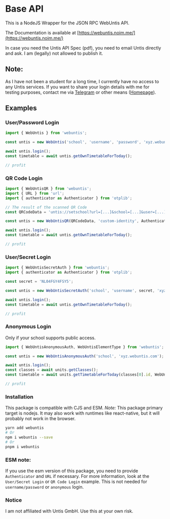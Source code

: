 # Base API

This is a NodeJS Wrapper for the JSON RPC WebUntis API.

The Documentation is available at [https://webuntis.noim.me/](https://webuntis.noim.me/)

In case you need the Untis API Spec (pdf), you need to email Untis directly and ask. I am (legally) not allowed to publish it.

## Note:

As I have not been a student for a long time, I currently have no access to any Untis services. If you want to share your login details with me for testing purposes, contact me via [Telegram](t.me/TheNoim) or other means ([Homepage](noim.io)).

## Examples

### User/Password Login

```javascript
import { WebUntis } from 'webuntis';

const untis = new WebUntis('school', 'username', 'password', 'xyz.webuntis.com');

await untis.login();
const timetable = await untis.getOwnTimetableForToday();

// profit
```

### QR Code Login

```javascript
import { WebUntisQR } from 'webuntis';
import { URL } from 'url';
import { authenticator as Authenticator } from 'otplib';

// The result of the scanned QR Code
const QRCodeData = 'untis://setschool?url=[...]&school=[...]&user=[...]&key=[...]&schoolNumber=[...]';

const untis = new WebUntisQR(QRCodeData, 'custom-identity', Authenticator, URL);

await untis.login();
const timetable = await untis.getOwnTimetableForToday();

// profit
```

### User/Secret Login

```javascript
import { WebUntisSecretAuth } from 'webuntis';
import { authenticator as Authenticator } from 'otplib';

const secret = 'NL04FGY4FSY5';

const untis = new WebUntisSecretAuth('school', 'username', secret, 'xyz.webuntis.com', 'custom-identity', Authenticator);

await untis.login();
const timetable = await untis.getOwnTimetableForToday();

// profit
```

### Anonymous Login

Only if your school supports public access.

```javascript
import { WebUntisAnonymousAuth, WebUntisElementType } from 'webuntis';

const untis = new WebUntisAnonymousAuth('school', 'xyz.webuntis.com');

await untis.login();
const classes = await units.getClasses();
const timetable = await units.getTimetableForToday(classes[0].id, WebUntisElementType.CLASS);

// profit
```

### Installation

This package is compatible with CJS and ESM. *Note:* This package primary target is nodejs. It may also work with runtimes like react-native, but it will probably not work in the browser.

```bash
yarn add webuntis
# Or
npm i webuntis --save
# Or
pnpm i webuntis
```

### ESM note:

If you use the esm version of this package, you need to provide `Authenticator` and `URL` if necessary. For more information, look at the `User/Secret Login` or `QR Code Login` example. This is not needed for `username/password` or `anonymous` login. 

### Notice

I am not affiliated with Untis GmbH. Use this at your own risk.

